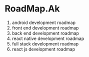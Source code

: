 # RoadMap.Ak
1) android development roadmap 
2) front end development roadmap
3) back end development roadmap 
4) react native development roadmap 
5) full stack development roadmap 
6) react js development roadmap 
